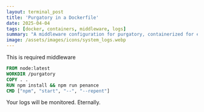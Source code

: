```yaml
---
layout: terminal_post
title: 'Purgatory in a Dockerfile'
date: 2025-04-04
tags: [docker, containers, middleware, logs]
summary: "A middleware configuration for purgatory, containerized for eternal monitoring and penance."
image: /assets/images/icons/system_logs.webp
---
```


<p class='center'>This is required middleware</p>

```Dockerfile
FROM node:latest
WORKDIR /purgatory
COPY . .
RUN npm install && npm run penance
CMD ["npm", "start", "--", "--repent"]
```

Your logs will be monitored. Eternally.
